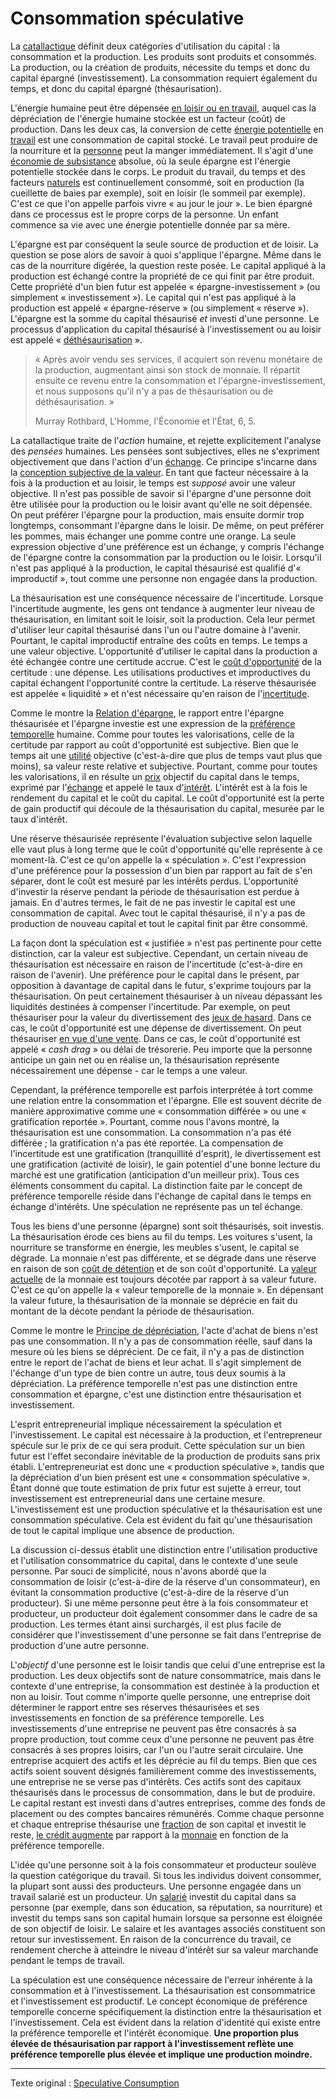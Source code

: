 Consommation spéculative
========================

La [catallactique](https://fr.wikipedia.org/wiki/Catallaxie) définit deux catégories d'utilisation du capital : la consommation et la production. Les produits sont produits et consommés. La production, ou la création de produits, nécessite du temps et donc du capital épargné (investissement). La consommation requiert également du temps, et donc du capital épargné (thésaurisation).

L'énergie humaine peut être dépensée [en loisir ou en travail](https://mises.org/library/man-economy-and-state-power-and-market/html/p/926), auquel cas la dépréciation de l'énergie humaine stockée est un facteur (coût) de production. Dans les deux cas, la conversion de cette [énergie potentielle](https://fr.wikipedia.org/wiki/%C3%89nergie_potentielle) en [travail](https://fr.wikipedia.org/wiki/Travail_d%27une_force) est une consommation de capital stocké. Le travail peut produire de la nourriture et la [personne](ch101-glossary.md#personne) peut la manger immédiatement. Il s'agit d'une [économie de subsistance](https://fr.wikipedia.org/wiki/%C3%89conomie_de_subsistance) absolue, où la seule épargne est l'énergie potentielle stockée dans le corps. Le produit du travail, du temps et des facteurs [naturels](https://mises.org/library/man-economy-and-state-power-and-market/html/p/939) est continuellement consommé, soit en production (la cueillette de baies par exemple), soit en loisir (le sommeil par exemple). C'est ce que l'on appelle parfois vivre « au jour le jour ». Le bien épargné dans ce processus est le propre corps de la personne. Un enfant commence sa vie avec une énergie potentielle donnée par sa mère.

L'épargne est par conséquent la seule source de production et de loisir. La question se pose alors de savoir à quoi s'applique l'épargne. Même dans le cas de la nourriture digérée, la question reste posée. Le capital appliqué à la production est échangé contre la propriété de ce qui finit par être produit. Cette propriété d'un bien futur est appelée « épargne-investissement » (ou simplement « investissement »). Le capital qui n'est pas appliqué à la production est appelé « épargne-réserve » (ou simplement « réserve »). L'épargne est la somme du capital thésaurisé *et* investi d'une personne. Le processus d'application du capital thésaurisé à l'investissement ou au loisir est appelé « [déthésaurisation](https://mises.org/library/man-economy-and-state-power-and-market/html/p/992) ».

> « Après avoir vendu ses services, il acquiert son revenu monétaire de la production, augmentant ainsi son stock de monnaie. Il répartit ensuite ce revenu entre la consommation et l'épargne-investissement, et nous supposons qu'il n'y a pas de thésaurisation ou de déthésaurisation. »
>
> Murray Rothbard, L'Homme, l'Économie et l'État, 6, 5.

La catallactique traite de l'*action* humaine, et rejette explicitement l'analyse des *pensées* humaines. Les pensées sont subjectives, elles ne s'expriment objectivement que dans l'action d'un [échange](ch101-glossary.md#commerce). Ce principe s'incarne dans la [conception subjective de la valeur](https://fr.wikipedia.org/wiki/Conception_subjective_de_la_valeur). En tant que facteur nécessaire à la fois à la production et au loisir, le temps est *supposé* avoir une valeur objective. Il n'est pas possible de savoir si l'épargne d'une personne doit être utilisée pour la production ou le loisir avant qu'elle ne soit dépensée. On peut préférer l'épargne pour la production, mais ensuite dormir trop longtemps, consommant l'épargne dans le loisir. De même, on peut préférer les pommes, mais échanger une pomme contre une orange. La seule expression objective d'une préférence est un échange, y compris l'échange de l'épargne contre la consommation par la production ou le loisir. Lorsqu'il n'est pas appliqué à la production, le capital thésaurisé est qualifié d'« improductif », tout comme une personne non engagée dans la production.

La thésaurisation est une conséquence nécessaire de l'incertitude. Lorsque l'incertitude augmente, les gens ont tendance à augmenter leur niveau de thésaurisation, en limitant soit le loisir, soit la production. Cela leur permet d'utiliser leur capital thésaurisé dans l'un ou l'autre domaine à l'avenir. Pourtant, le capital improductif entraîne des coûts en temps. Le temps a une valeur objective. L'opportunité d'utiliser le capital dans la production a été échangée contre une certitude accrue. C'est le [coût d'opportunité](https://fr.wikipedia.org/wiki/Co%C3%BBt_d%27opportunit%C3%A9) de la certitude : une dépense. Les utilisations productives et improductives du capital échangent l'opportunité contre la certitude. La réserve thésaurisée est appelée « liquidité » et n'est nécessaire qu'en raison de l'[incertitude](http://pratclif.com/economy/money_files/rothbard.money1.htm#9).

Comme le montre la [Relation d'épargne](ch091-saving-relation.md), le rapport entre l'épargne thésaurisée et l'épargne investie est une expression de la [préférence temporelle](ch085-time-preference-fallacy.md) humaine. Comme pour toutes les valorisations, celle de la certitude par rapport au coût d'opportunité est subjective. Bien que le temps ait une [utilité](ch101-glossary.md#utilité) objective (c'est-à-dire que plus de temps vaut plus que moins), sa valeur reste relative et subjective. Pourtant, comme pour toutes les valorisations, il en résulte un [prix](ch101-glossary.md#prix) objectif du capital dans le temps, exprimé par l'[échange](ch101-glossary.md#échange) et appelé le taux d'[intérêt](ch101-glossary.md#intérêt). L'intérêt est à la fois le rendement du capital et le coût du capital. Le coût d'opportunité est la perte de gain productif qui découle de la thésaurisation du capital, mesurée par le taux d'intérêt.

Une réserve thésaurisée représente l'évaluation subjective selon laquelle elle vaut plus à long terme que le coût d'opportunité qu'elle représente à ce moment-là. C'est ce qu'on appelle la « spéculation ». C'est l'expression d'une préférence pour la possession d'un bien par rapport au fait de s'en séparer, dont le coût est mesuré par les intérêts perdus. L'opportunité d'investir la réserve pendant la période de thésaurisation est perdue à jamais. En d'autres termes, le fait de ne pas investir le capital est une consommation de capital. Avec tout le capital thésaurisé, il n'y a pas de production de nouveau capital et tout le capital finit par être consommé.

La façon dont la spéculation est « justifiée » n'est pas pertinente pour cette distinction, car la valeur est subjective. Cependant, un certain niveau de thésaurisation est nécessaire en raison de l'incertitude (c'est-à-dire en raison de l'avenir). Une préférence pour le capital dans le présent, par opposition à davantage de capital dans le futur, s'exprime toujours par la thésaurisation. On peut certainement thésauriser à un niveau dépassant les liquidités destinées à compenser l'incertitude. Par exemple, on peut thésauriser pour la valeur du divertissement des [jeux de hasard](https://fr.wikipedia.org/wiki/Jeu_de_hasard). Dans ce cas, le coût d'opportunité est une dépense de divertissement. On peut thésauriser [en vue d'une vente](https://en.wikipedia.org/wiki/Market_timing). Dans ce cas, le coût d'opportunité est appelé « *cash drag* » ou délai de trésorerie. Peu importe que la personne anticipe un gain net ou en réalise un, la thésaurisation représente nécessairement une dépense - car le temps a une valeur.

Cependant, la préférence temporelle est parfois interprétée à tort comme une relation entre la consommation et l'épargne. Elle est souvent décrite de manière approximative comme une « consommation différée » ou une « gratification reportée ». Pourtant, comme nous l'avons montré, la thésaurisation est une consommation. La consommation n'a pas été différée ; la gratification n'a pas été reportée. La compensation de l'incertitude est une gratification (tranquillité d'esprit), le divertissement est une gratification (activité de loisir), le gain potentiel d'une bonne lecture du marché est une gratification (anticipation d'un meilleur prix). Tous ces éléments consomment du capital. La distinction faite par le concept de préférence temporelle réside dans l'échange de capital dans le temps en échange d'intérêts. Une spéculation ne représente pas un tel échange.

Tous les biens d'une personne (épargne) sont soit thésaurisés, soit investis. La thésaurisation érode ces biens au fil du temps. Les voitures s'usent, la nourriture se transforme en énergie, les meubles s'usent, le capital se dégrade. La monnaie n'est pas différente, et se dégrade dans une réserve en raison de son [coût de détention](https://en.wikipedia.org/wiki/Cost_of_carry) et de son coût d'opportunité. La [valeur actuelle](https://fr.wikipedia.org/wiki/Finance_d%27entreprise#Valeur_pr%C3%A9sente) de la monnaie est toujours décotée par rapport à sa valeur future. C'est ce qu'on appelle la « valeur temporelle de la monnaie ». En dépensant la valeur future, la thésaurisation de la monnaie se déprécie en fait du montant de la décote pendant la période de thésaurisation.

Comme le montre le [Principe de dépréciation](ch011-depreciation-principle.md), l'acte d'achat de biens n'est pas une consommation. Il n'y a pas de consommation réelle, sauf dans la mesure où les biens se déprécient. De ce fait, il n'y a pas de distinction entre le report de l'achat de biens et leur achat. Il s'agit simplement de l'échange d'un type de bien contre un autre, tous deux soumis à la dépréciation. La préférence temporelle n'est pas une distinction entre consommation et épargne, c'est une distinction entre thésaurisation et investissement.

L'esprit entrepreneurial implique nécessairement la spéculation et l'investissement. Le capital est nécessaire à la production, et l'entrepreneur spécule sur le prix de ce qui sera produit. Cette spéculation sur un bien futur est l'effet secondaire inévitable de la production de produits sans prix établi. L'entrepreneuriat est donc une « production spéculative », tandis que la dépréciation d'un bien présent est une « consommation spéculative ». Étant donné que toute estimation de prix futur est sujette à erreur, tout investissement est entrepreneurial dans une certaine mesure. L'investissement est une production spéculative et la thésaurisation est une consommation spéculative. Cela est évident du fait qu'une thésaurisation de tout le capital implique une absence de production.

La discussion ci-dessus établit une distinction entre l'utilisation productive et l'utilisation consommatrice du capital, dans le contexte d'une seule personne. Par souci de simplicité, nous n'avons abordé que la consommation de loisir (c'est-à-dire de la réserve d'un consommateur), en évitant la consommation productive (c'est-à-dire de la réserve d'un producteur). Si une même personne peut être à la fois consommateur et producteur, un producteur doit également consommer dans le cadre de sa production. Les termes étant ainsi surchargés, il est plus facile de considérer que l'investissement d'une personne se fait dans l'entreprise de production d'une autre personne.

L'*objectif* d'une personne est le loisir tandis que celui d'une entreprise est la production. Les deux objectifs sont de nature consommatrice, mais dans le contexte d'une entreprise, la consommation est destinée à la production et non au loisir. Tout comme n'importe quelle personne, une entreprise doit déterminer le rapport entre ses réserves thésaurisées et ses investissements en fonction de sa préférence temporelle. Les investissements d'une entreprise ne peuvent pas être consacrés à sa propre production, tout comme ceux d'une personne ne peuvent pas être consacrés à ses propres loisirs, car l'un ou l'autre serait circulaire. Une entreprise acquiert des actifs et les déprécie au fil du temps. Bien que ces actifs soient souvent désignés familièrement comme des investissements, une entreprise ne se verse pas d'intérêts. Ces actifs sont des capitaux thésaurisés dans le processus de consommation, dans le but de produire. Le capital restant est investi dans d'autres entreprises, comme des fonds de placement ou des comptes bancaires rémunérés. Comme chaque personne et chaque entreprise thésaurise une [fraction](ch056-full-reserve-fallacy.md) de son capital et investit le reste, [le crédit augmente](ch046-credit-expansion-fallacy.md) par rapport à la [monnaie](ch005-money-taxonomy.md) en fonction de la préférence temporelle.

L'idée qu'une personne soit à la fois consommateur et producteur soulève la question catégorique du travail. Si tous les individus doivent consommer, la plupart sont aussi des producteurs. Une personne engagée dans un travail salarié est un producteur. Un [salarié](https://fr.wikipedia.org/wiki/Salariat) investit du capital dans sa personne (par exemple, dans son éducation, sa réputation, sa nourriture) et investit du temps sans son capital humain lorsque sa personne est éloignée de son objectif de loisir. Le salaire et les avantages associés constituent son retour sur investissement. En raison de la concurrence du travail, ce rendement cherche à atteindre le niveau d'intérêt sur sa valeur marchande pendant le temps de travail.

La spéculation est une conséquence nécessaire de l'erreur inhérente à la consommation et à l'investissement. La thésaurisation est consommatrice et l'investissement est productif. Le concept économique de préférence temporelle concerne spécifiquement la distinction entre la thésaurisation et l'investissement. Cela est évident dans la relation d'identité qui existe entre la préférence temporelle et l'intérêt économique. **Une proportion plus élevée de thésaurisation par rapport à l'investissement reflète une préférence temporelle plus élevée et implique une production moindre.**

---

Texte original : [Speculative Consumption](https://github.com/libbitcoin/libbitcoin-system/wiki/Speculative-Consumption)